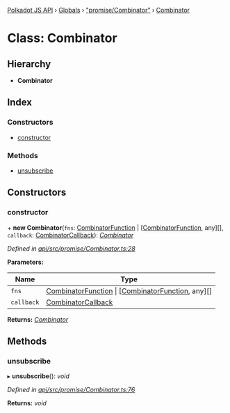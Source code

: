 [Polkadot JS API](../README.md) › [Globals](../globals.md) › ["promise/Combinator"](../modules/_promise_combinator_.md) › [Combinator](_promise_combinator_.combinator.md)

# Class: Combinator

## Hierarchy

* **Combinator**

## Index

### Constructors

* [constructor](_promise_combinator_.combinator.md#constructor)

### Methods

* [unsubscribe](_promise_combinator_.combinator.md#unsubscribe)

## Constructors

###  constructor

\+ **new Combinator**(`fns`: [CombinatorFunction](../interfaces/_promise_combinator_.combinatorfunction.md) | [[CombinatorFunction](../interfaces/_promise_combinator_.combinatorfunction.md), any][], `callback`: [CombinatorCallback](../modules/_promise_combinator_.md#combinatorcallback)): *[Combinator](_promise_combinator_.combinator.md)*

*Defined in [api/src/promise/Combinator.ts:28](https://github.com/polkadot-js/api/blob/cc4a4607f1/packages/api/src/promise/Combinator.ts#L28)*

**Parameters:**

Name | Type |
------ | ------ |
`fns` | [CombinatorFunction](../interfaces/_promise_combinator_.combinatorfunction.md) &#124; [[CombinatorFunction](../interfaces/_promise_combinator_.combinatorfunction.md), any][] |
`callback` | [CombinatorCallback](../modules/_promise_combinator_.md#combinatorcallback) |

**Returns:** *[Combinator](_promise_combinator_.combinator.md)*

## Methods

###  unsubscribe

▸ **unsubscribe**(): *void*

*Defined in [api/src/promise/Combinator.ts:76](https://github.com/polkadot-js/api/blob/cc4a4607f1/packages/api/src/promise/Combinator.ts#L76)*

**Returns:** *void*

